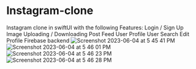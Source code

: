 # Instagram-clone
Instagram clone in swiftUI
with the following Features: 
Login / Sign Up 
Image Uploading / Downloading
Post Feed 
User Profile 
User Search 
Edit Profile 
Firebase backend
![Screenshot 2023-06-04 at 5 45 41 PM](https://github.com/aryanjagarwal/Instagram-clone/assets/68804795/3c41ff04-c9e2-4be8-99b4-369235d6d555)
![Screenshot 2023-06-04 at 5 46 01 PM](https://github.com/aryanjagarwal/Instagram-clone/assets/68804795/0bde23ab-e127-4b01-9722-bc209d90f039)
![Screenshot 2023-06-04 at 5 46 23 PM](https://github.com/aryanjagarwal/Instagram-clone/assets/68804795/a0012bf0-944c-4260-94a8-596668b3dbad)
![Screenshot 2023-06-04 at 5 46 28 PM](https://github.com/aryanjagarwal/Instagram-clone/assets/68804795/36b54595-e984-4229-af1e-498d017f6bc5)
